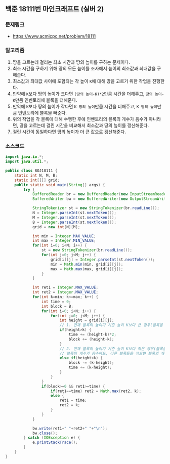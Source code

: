 ## 백준 18111번 마인크래프트 (실버 2)
### 문제링크
- https://www.acmicpc.net/problem/18111

### 알고리즘
1. 땅을 고르는데 걸리는 최소 시간과 땅의 높이를 구하는 문제이다.
2. 최소 시간을 구하기 위해 땅의 모든 높이를 조사해서 높이의 최소값과 최대값을 구해준다.
3. 최소값과 최대값 사이에 포함되는 각 높이 `K`에 대해 땅을 고르기 위한 작업을 진행한다.
4. 만약에 `K`보다 땅의 높이가 크다면 `(땅의 높이-K)*2`만큼 시간을 더해주고, `땅의 높이-K`만큼 인벤토리에 블록을 더해준다.
5. 만약에 `K`보다 땅의 높이가 작다면 `K-땅의 높이`만큼 시간을 더해주고, `K-땅의 높이`만큼 인벤토리에 블록을 빼준다.
6. 위의 작업을 각 블록에 대해 수행한 후에 인벤토리의 블록의 개수가 음수가 아니라면, 땅을 고르는데 걸린 시간을 비교해서 최소값과 땅의 높이를 갱신해준다.
7. 걸린 시간이 동일하다면 땅의 높이가 더 큰 값으로 갱신해준다.

### 소스코드
```java
import java.io.*;
import java.util.*;

public class BOJ18111 {
    static int N, M, B;
    static int[][] grid;
    public static void main(String[] args) {
        try {
            BufferedReader br = new BufferedReader(new InputStreamReader(System.in));
            BufferedWriter bw = new BufferedWriter(new OutputStreamWriter(System.out));

            StringTokenizer st = new StringTokenizer(br.readLine());
            N = Integer.parseInt(st.nextToken());
            M = Integer.parseInt(st.nextToken());
            B = Integer.parseInt(st.nextToken());
            grid = new int[N][M];

            int min = Integer.MAX_VALUE;
            int max = Integer.MIN_VALUE;
            for(int i=0; i<N; i++) {
                st = new StringTokenizer(br.readLine());
                for(int j=0; j<M; j++) {
                    grid[i][j] = Integer.parseInt(st.nextToken());
                    min = Math.min(min, grid[i][j]);
                    max = Math.max(max, grid[i][j]);
                }
            }

            int ret1 = Integer.MAX_VALUE;
            int ret2 = Integer.MAX_VALUE;
            for(int k=min; k<=max; k++) {
                int time = 0;
                int block = B;
                for(int i=0; i<N; i++) {
                    for(int j=0; j<M; j++) {
                        int height = grid[i][j];
                        // 1. 현재 블록의 높이가 기준 높이 K보다 큰 경우(블록을 깎아야 하는 경우)
                        if(height>k) {
                            time += (height-k)*2;
                            block += (height-k);
                        }
                        // 2. 현재 블록의 높이가 기준 높이 K보다 작은 경우(블록을 쌓아야 하는 경우)
                        // 블록의 개수가 음수여도, 다른 블록들을 깎으면 블록의 개수가 양수가 되므로 순서는 상관 X
                        else if(height<k) {
                            block -= (k-height);
                            time += (k-height);
                        }
                    }
                }
                if(block>=0 && ret1>=time) {
                    if(ret1==time) ret2 = Math.max(ret2, k);
                    else {
                        ret1 = time;
                        ret2 = k;
                    }
                }
            }

            bw.write(ret1+" "+ret2+" "+"\n");
            bw.close();
        } catch (IOException e) {
            e.printStackTrace();
        }
    }
}
```